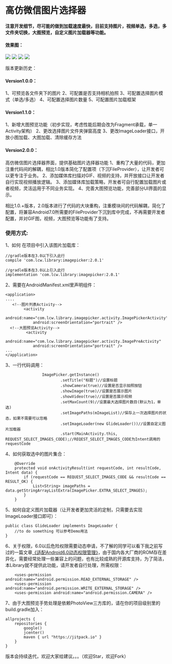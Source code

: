 # 高仿微信图片选择器

#### 注意开发细节，尽可能的做到加载速度最快，目前支持图片，视频单选，多选，多文件夹切换，大图预览，自定义图片加载器等功能。

#### 效果图：
 ![](https://github.com/Lichenwei-Dev/ImagePicker/blob/master/screenshot/Screenshot1.png)
 ![](https://github.com/Lichenwei-Dev/ImagePicker/blob/master/screenshot/Screenshot2.png)
 ![](https://github.com/Lichenwei-Dev/ImagePicker/blob/master/screenshot/Screenshot3.png)
 ![](https://github.com/Lichenwei-Dev/ImagePicker/blob/master/screenshot/Screenshot4.png)
 
 
 
版本更新历史：
#### Version1.0.0：
1、可预览各文件夹下的图片
2、可配置是否支持相机拍照
3、可配置选择图片模式（单选/多选）
4、可配置选择图片数量
5、可配置图片加载框架

#### Version1.1.0：
1、新增大图预览功能（初步实现，考虑性能后期会改为Fragment承载，单一Activity架构）
2、更改选择图片文件夹弹窗高度
3、更改ImageLoader接口，开放小图加载、大图加载、清除缓存方法

#### Version2.0.0：
高仿微信图片选择器界面，提供基础图片选择器功能
1、重构了大量的代码，更加注重代码间的解耦，相比1.0版本简化了配置项（下沉FileProvider），让开发者可以更专注于业务。
2、添加媒体库扫描对GIF、视频的支持，并开放接口让开发者自行实现视频播放逻辑。
3、添加媒体库加载策略，开发者可自行配置加载图片或者视频，灵活运用于不同业务实现。
4、完善大图预览功能，完善部分UI界面的显示。

 
 

相比1.0.+版本，2.0版本进行了代码的大块重构，注重模块间的代码解耦，简化了配置，将兼容Android7.0所需要的FileProvider下沉到库中完成，不再需要开发者配置，并对GIF图，视频，大图预览等功能有了支持。

### 使用方式:

1、如何 在项目中引入该图片加载库：
```
//gradle版本在3.0以下引入此行
compile 'com.lcw.library:imagepicker:2.0.1'

//gradle版本在3.0以上引入此行
implementation 'com.lcw.library:imagepicker:2.0.1'
```

2、需要在AndroidManifest.xml里声明组件：
```
<application>
....
   <!--图片列表Activity-->
        <activity
            android:name="com.lcw.library.imagepicker.activity.ImagePickerActivity"
            android:screenOrientation="portrait" />
  <!--大图预览Activity-->
         <activity
            android:name="com.lcw.library.imagepicker.activity.ImagePreActivity"
            android:screenOrientation="portrait" />
...
</application>

```

3、一行代码调用：
```
                ImagePicker.getInstance()
                        .setTitle("标题")//设置标题
                        .showCamera(true)//设置是否显示拍照按钮
                        .showImage(true)//设置是否展示图片
                        .showVideo(true)//设置是否展示视频
                        .setMaxCount(9)//设置最大选择图片数目(默认为1，单选)
                        .setImagePaths(mImageList)//保存上一次选择图片的状态，如果不需要可以忽略
                        .setImageLoader(new GlideLoader())//设置自定义图片加载器
                        .start(MainActivity.this, REQUEST_SELECT_IMAGES_CODE);//REQEST_SELECT_IMAGES_CODE为Intent调用的requestCode
```

4、如何获取选中的图片集合：
```
    @Override
    protected void onActivityResult(int requestCode, int resultCode, Intent data) {
        if (requestCode == REQUEST_SELECT_IMAGES_CODE && resultCode == RESULT_OK) {
            List<String> imagePaths = data.getStringArrayListExtra(ImagePicker.EXTRA_SELECT_IMAGES);
        }
    }
```

5、如何自定义图片加载器（让开发者更加灵活的定制，只需要去实现ImageLoader接口即可）：
```
public class GlideLoader implements ImageLoader {
    //to do something 可以参考Demo用法
}
```

6、关于权限，6.0以后危险权限需要动态申请，不了解的同学可以看下我之前写过的一篇文章[《适配Android6.0动态权限管理》](https://www.jianshu.com/p/a37f4827079a)，由于国内各大厂商的ROM存在差异化，需要经常处理一些兼容上的问题，也有比较成熟的开源库支持，为了简洁，本Library就不提供此功能，请开发者自行处理，所需权限：
```
    <uses-permission android:name="android.permission.READ_EXTERNAL_STORAGE" />
    <uses-permission android:name="android.permission.WRITE_EXTERNAL_STORAGE" />
    <uses-permission android:name="android.permission.CAMERA" />
```

7、由于大图预览手势处理是依赖PhotoView三方库的，请在你的项目级别里的build.gradle加入：
```
allprojects {
    repositories {
        google()
        jcenter()
        maven { url "https://jitpack.io" }
    }
}
```


版本会持续迭代，欢迎大家给建议。。。（欢迎Star，欢迎Fork）

 

